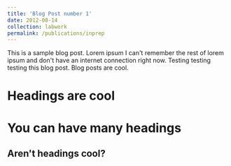 ```yaml
---
title: 'Blog Post number 1'
date: 2012-08-14
collection: labwork
permalink: /publications/inprep
---
```


This is a sample blog post. Lorem ipsum I can't remember the rest of lorem ipsum and don't have an internet connection right now. Testing testing testing this blog post. Blog posts are cool.

Headings are cool
======

You can have many headings
======

Aren't headings cool?
------
